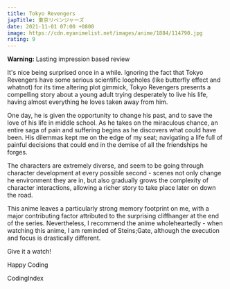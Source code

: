 ```yaml
---
title: Tokyo Revengers
japTitle: 東京リベンジャーズ
date: 2021-11-01 07:00 +0800
image: https://cdn.myanimelist.net/images/anime/1884/114790.jpg
rating: 9
---
```


**Warning:** Lasting impression based review

It's nice being surprised once in a while. Ignoring the fact that Tokyo Revengers have some serious scientific loopholes (like butterfly effect and whatnot) for its time altering plot gimmick, Tokyo Revengers presents a compelling story about a young adult trying desperately to live his life, having almost everything he loves taken away from him.

One day, he is given the opportunity to change his past, and to save the love of his life in middle school. As he takes on the miraculous chance, an entire saga of pain and suffering begins as he discovers what could have been. His dilemmas kept me on the edge of my seat; navigating a life full of painful decisions that could end in the demise of all the friendships he forges.

The characters are extremely diverse, and seem to be going through character development at every possible second - scenes not only change he environment they are in, but also gradually grows the complexity of character interactions, allowing a richer story to take place later on down the road.

This anime leaves a particularly strong memory footprint on me, with a major contributing factor attributed to the surprising cliffhanger at the end of the series. Nevertheless, I recommend the anime wholeheartedly - when watching this anime, I am reminded of Steins;Gate, although the execution and focus is drastically different.

Give it a watch!

Happy Coding

CodingIndex
